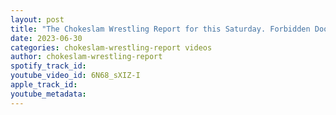 ```yaml
---
layout: post
title: "The Chokeslam Wrestling Report for this Saturday. Forbidden Door fallout, WWE MITB news! #shorts"
date: 2023-06-30
categories: chokeslam-wrestling-report videos
author: chokeslam-wrestling-report
spotify_track_id: 
youtube_video_id: 6N68_sXIZ-I
apple_track_id: 
youtube_metadata: 
---
```

